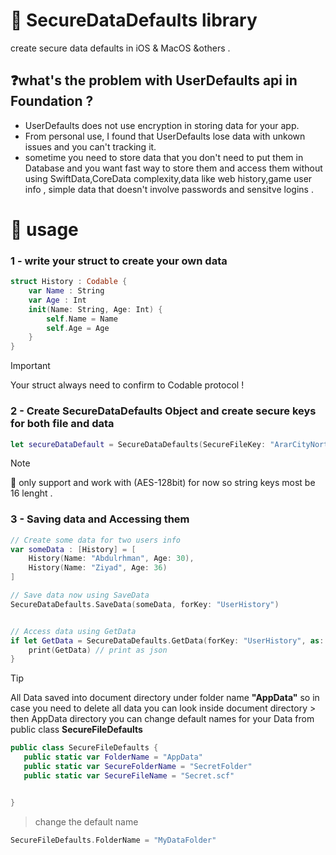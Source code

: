 # 🔐 SecureDataDefaults library
create secure data defaults in iOS & MacOS &others .


## ❓what's the problem with UserDefaults api in Foundation ?
- UserDefaults does not use encryption in storing data for your app.
- From personal use, I found that UserDefaults lose data with unkown issues and you can't tracking it.
- sometime you need to store data that you don't need to put them in Database and you want fast way to store them and access them without using SwiftData,CoreData complexity,data like web history,game user info , simple data that doesn't involve passwords and sensitve logins .




# 🎯 usage 
### 1 - write your struct to create your own data 
```swift
struct History : Codable {
    var Name : String
    var Age : Int
    init(Name: String, Age: Int) {
        self.Name = Name
        self.Age = Age
    }
}
```
> [!IMPORTANT]
> Your struct always need to confirm to Codable protocol !


### 2 - Create SecureDataDefaults Object and create secure keys for both file and data
```swift
let secureDataDefault = SecureDataDefaults(SecureFileKey: "ArarCityNorthBor", DataKey: "_DataDefaultArar")
```
> [!NOTE]
> 🔑 only support and work with (AES-128bit) for now 
>  so string keys most be 16 lenght .



### 3 - Saving data and Accessing them
```swift
// Create some data for two users info 
var someData : [History] = [
    History(Name: "Abdulrhman", Age: 30),
    History(Name: "Ziyad", Age: 36)
]

// Save data now using SaveData
SecureDataDefaults.SaveData(someData, forKey: "UserHistory")


// Access data using GetData
if let GetData = SecureDataDefaults.GetData(forKey: "UserHistory", as: [History].self) {
    print(GetData) // print as json 
}
```

> [!TIP]
> All Data saved into document directory under folder name **"AppData"**
> so in case you need to delete all data you can look inside document directory > then AppData directory
> you can change default names for your Data from public class **SecureFileDefaults**
 ```swift
public class SecureFileDefaults {
    public static var FolderName = "AppData"
    public static var SecureFolderName = "SecretFolder"
    public static var SecureFileName = "Secret.scf"


}
```
> change the default name 
```swift
SecureFileDefaults.FolderName = "MyDataFolder"
```

